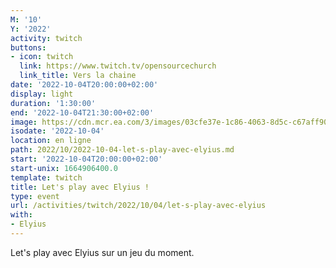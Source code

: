 ```yaml
---
M: '10'
Y: '2022'
activity: twitch
buttons:
- icon: twitch
  link: https://www.twitch.tv/opensourcechurch
  link_title: Vers la chaine
date: '2022-10-04T20:00:00+02:00'
display: light
duration: '1:30:00'
end: '2022-10-04T21:30:00+02:00'
image: https://cdn.mcr.ea.com/3/images/03cfe37e-1c86-4063-8d5c-c67aff90a293/1587735143-0x0-0-0.jpg
isodate: '2022-10-04'
location: en ligne
path: 2022/10/2022-10-04-let-s-play-avec-elyius.md
start: '2022-10-04T20:00:00+02:00'
start-unix: 1664906400.0
template: twitch
title: Let's play avec Elyius !
type: event
url: /activities/twitch/2022/10/04/let-s-play-avec-elyius
with:
- Elyius
---
```

Let's play avec Elyius sur un jeu du moment.
